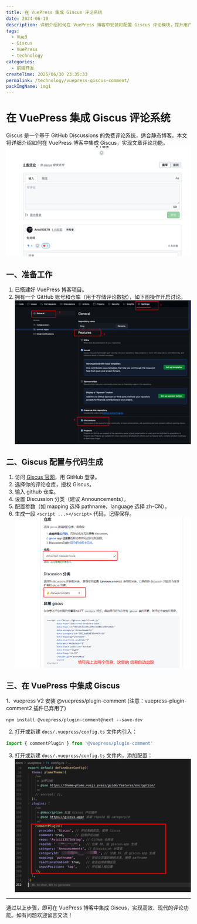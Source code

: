```yaml
---
title: 在 VuePress 集成 Giscus 评论系统
date: 2024-06-10
description: 详细介绍如何在 VuePress 博客中安装和配置 Giscus 评论模块，提升用户互动体验。
tags:
  - Vue3
  - Giscus
  - VuePress
  - technology
categories:
  - 前端开发
createTime: 2025/06/30 23:35:33
permalink: /technology/vuepress-giscus-comment/
packImgName: img1
---
```


<ArticleNavigation 
  :showBreadcrumb="true"
  :showRelatedArticles="false"
/>

# 在 VuePress 集成 Giscus 评论系统


Giscus 是一个基于 GitHub Discussions 的免费评论系统，适合静态博客。本文将详细介绍如何在 VuePress 博客中集成 Giscus，实现文章评论功能。
![图片描述](/images/technology/img1/img1.png)

## 一、准备工作

1. 已搭建好 VuePress 博客项目。
2. 拥有一个 GitHub 账号和仓库（用于存储评论数据），如下图操作开启讨论。
![图片描述](/images/technology/img1/img2.png)


## 二、Giscus 配置与代码生成

1. 访问 [Giscus 官网](https://giscus.app/)，用 GitHub 登录。
2. 选择你的评论仓库，授权 Giscus。
3. 输入 github 仓库。
4. 设置 Discussion 分类（建议 Announcements）。
5. 配置参数（如 mapping 选择 pathname，language 选择 zh-CN）。
6. 生成一段 `<script ...></script>` 代码，记得保存。
![图片描述](/images/technology/img1/img3.png)

## 三、在 VuePress 中集成 Giscus

1、vuepress V2 安装 @vuepress/plugin-comment (注意：vuepress-plugin-comment2 插件已弃用了)
```
npm install @vuepress/plugin-comment@next --save-dev
```
2. 打开或新建 `docs/.vuepress/config.ts` 文件内引入：
```ts
import { commentPlugin } from '@vuepress/plugin-comment'
```

3. 打开或新建 `docs/.vuepress/config.ts` 文件内，添加配置：
![图片描述](/images/technology/img1/img4.png)


---

通过以上步骤，即可在 VuePress 博客中集成 Giscus，实现高效、现代的评论功能。如有问题欢迎留言交流！ 